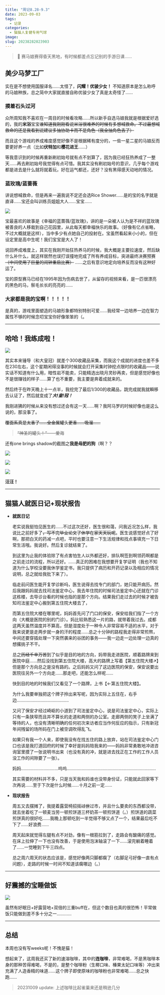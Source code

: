 ```yaml
---
title: "周记8.28-9.3"
date: 2023-09-03
tags:
  - 记录
categories:
  - 猫猫人复健专用气球
image:
slug: 20238282023903
---
```


>🏇 赛马娘赛得昏天黑地，有时候都差点忘记别的手游日课……

## 美少马梦工厂

实在是不想使用国服译名……太怪了，**闪耀！优骏少女！** 不知道原本是怎么称呼的马娘种族，总之简中大家就直接自称优骏少女了真是太奇怪了……

### 摸着石头过河

众所周知我不喜欢在一周目的时候看攻略……所以新手自选马娘我就是根据爱好选的，我的**米浴**宝宝~~谁知道我刚刚看说米浴很难养的时候有多想喊救命。不过最想喊救命的还是我看到说建议多抽协助卡而不是角色（我全抽角色去了）~~

而且这个游戏的养成难度感觉好像不是根据稀有度分的，一些一星二星的马娘反而要更好养一点（比如**伏特加**和**樱花进王**……）

等我意识到的时候再重新刷初始号就有点不划算了，因为我已经狂热养成了一整天……再去刷初始号我觉得有点可惜。我其实没有刷初始号的意识，几乎每个游戏都是进去是什么就将就着玩，好在运气都还，还好？没有黑得感天动地的情况。

### 蓝玫瑰/蓝蔷薇
讲说想喊救命，但是再来一遍我说不定还会选Rice Shower……是的宝的名字就是直译……宝还会叫训练员姐姐大人……宝宝……

![](https://cdn.jsdelivr.net/gh/AhtsiH/picture/%E7%B1%B3%E6%B5%B4%E5%AE%9D%E5%AE%9D.webp)

宝最喜欢的故事是《幸福的蓝蔷薇/蓝玫瑰》，讲的是一朵被人认为是不祥的蓝玫瑰被善良的人移栽到自己花园里，从此每天都幸福快乐的故事。（好像有亿点省略，不过大概就是这样），当中多少有点她自己的投射在。宝虽然看起来小小的，但在设定里是高中生呢！我们宝宝是大人了！

说回养成难度上，其实在我刚开始狂热养马的时候，我大概是主要拉速度，然后缺什么补什么，就这样居然也误打误撞地完成了所有养成目标，突进最终决赛预赛~~（中间使用了巨量的闹钟重启比赛）~~ 
……之后有意识地定向培养反而没有这种好运了。

宝的原型赛马已经在1995年因为伤病去世了，从留存的视频来看，是一匹很漂亮的黑色的马，鬃毛长长的亮亮的……

### 大家都是我的宝啊！！！！！

是真的，游戏里面塑造的马娘形象都特别特别可爱……我经常一边培养一边在智力属性不够的时候念叨宝宝你好像笨笨的（。

---

## 哈哈！我练成啦！

![](https://cdn.jsdelivr.net/gh/AhtsiH/picture/%E6%88%91%E7%BB%83%E6%88%90%E4%BA%86%EF%BC%81.webp)

其实本来锤导（和大皇冠）就差个300收藏品采集，而我这个成就的进度也差不多在230左右，这个星期闲得没事的时候就会打开采集时钟挖点限时的收藏品——说实话不知道有什么用，暗性岩不能卖，只能精选出晓月灵砂再卖，但是感觉好像也不是很赚钱的样子……算了也不重要，我主要是奔着成就来的。

然后终于在昨天晚上十一点半，我挖完了最后1/300的收藏品，跳完成就我就瞬移去认证了，然后就变成了***大!皇!冠！***

我刚进狒的时候从来没有想过还会有这一天……啊？我阿马罗的时候好像也是这么说的，那没事了。

~~覆面系真是太香了……全金属罐头更香……吸溜……~~ 

> ~~“神圣的罐头！“——爱海~~

还有one brings shadow的截图之**我是母肥的狗**（啊？？

![](https://cdn.jsdelivr.net/gh/AhtsiH/picture/2023-09-02_22-19-53-738_HoKkYoukusei%20-%20Dune.webp)

![](https://cdn.jsdelivr.net/gh/AhtsiH/picture/2023-09-02_22-26-16-659_HoKkYoukusei%20-%20Dune.webp)

![](https://cdn.jsdelivr.net/gh/AhtsiH/picture/2023-09-02_22-36-08-009_HoKkYoukusei%20-%20Dune.webp)

**汪汪！**

---

## 猫猫人就医日记+现状报告

- **就医日记**
    
    老实说我挺怕见医生的……不过这次还好，医生很和蔼，问我近况怎么样，我说比之前好多了~~，写不完毕业论文了休学在家天天玩呢~~。医生说感觉好点了好啊，那把白天的药减一点吧，平时也要注意一下生活规律和找点事填充一下日常生活哦。我说好。然后复诊就结束了。
    
    到这里为止我的体验除了有点害怕生人以外都还好，排队啊签到啊领药啊都是之前走过的流程，所以还好。……真正的困难在我想要开复学证明（我也不知道为什么学校没要我休学鉴定书，我只提供了病历和开药记录以及相应的情况说明，总之就给我批下来了）。
    
    临走前问医生能开复学诊断吗，医生说得去找专门的部门，她只能开病历。然后我跟妈妈就去找司法鉴定中心，我去年住院的时候司法鉴定中心还就在门诊这栋楼，去导诊台看的时候也指的是那个方向。结果我们走过去的时候才被告知司法鉴定中心搬到第五住院大楼去了，
    
    而第五住院大楼在哪里呢，妈妈首先问了门口的保安，保安给我们指了一个方向（大概是医院的别的门诊）。妈比较熟悉这一片的路，就带着我过去。成都这两天虽然温度并不算高，但是湿度处于一种令人非常容易不适的水平，对于我来说更是走两步就一身的汗的程度……总之十分钟的路程我走得非常煎熬，中间还要穿插处理一下突然袭来的谷团的事务——我一边走一边处理一边真的想撂挑子不干。
    
    总之~~历经千辛万苦~~到了似乎是目的地的方向，妈带我走进医院，顺着路牌来到医院中庭……然后没找到第五住院大楼，高大的路牌上写着【第五住院大楼↗】但是那个方向总之是没有路的。之后妈妈又问了这边医院的保安，保安说要出医院往另外一个方向走……那走吧，还能怎么样呢……
    
    快到目的地的时候我们又看见了一个路牌，上书【←第五住院大楼】。
    
    为什么我要单独把这个牌子拎出来写呢，因为实际上五住在，右手边……………………………………
    
    又问了保安才经过崎岖的小道到了司法鉴定中心，说是司法鉴定中心，实际上只有一条狭窄而且并不算长的走道和两侧的办公室。走廊两侧的凳子上坐满了等待的人，也没有清晰明确的任何初次来访者应当作何反应的指示，只有新冠年间残留的场所码在门上被空调吹得乱飞。
    
    如果只有我一个人来，即使我没有在找五住的路上放弃，站在司法鉴定中心门口也该是我打道回府的时候了幸好是妈妈陪我来的——妈妈非常勇敢地冲进咨询室里摸了一张说明书出来（也没有真的冲，就是进去找正在工作的工作人员没工作的间隙要了一张）。
    
    妈妈…………………………呜呜………………………………………………………………
    
    其实需要的材料并不多，只是当天我和妈谁也没带身份证，只能就此回家等下次再说……至于下次是什么时候……十月之前一定……
    
- **现状报告**
    
    周五又去摆摊了，我提着露营椅招摇~~过世~~过市，并且什么要卖的东西都没带，就去坐着吃了一顿麦当劳一顿煎饼道三杯奶茶一顿煎饼道（。）煎饼道的蔬菜煎饼真的很好吃……我晚上那顿吃到一半觉得不够又点了一个，结果最后吃不下了……好浪费……
    
    周天起床就觉得左腿有点不对劲，像有一根筋拉到了，走路会有酸痛的感觉。在床上拉伸了一下也没有改善，于是使用泡沫轴滚了一下……滚完躺着睡着了……一觉睡到下午三四点。
    
    总之周六周天的状态应该是，感觉好像两只脚都瘸了（右脚足弓好像一直有点问题），走路的时候一时间不知道该瘸哪边（。）
    

---

## 好震撼的宝睡做饭

![](https://cdn.jsdelivr.net/gh/AhtsiH/picture/e4d09e863f6a70ad996f1ced8d597f7d.png)

虽然有好眠日+好露营地+双倍的三重buff在，但这个数目也真的很恐怖！平常做饭只能做到差不多十分之一…………

---

## 总结

本周也没有写weeks呢！不愧是猫！

想起来了，这周我还买了新的速溶咖啡，其中的**连咖啡**，非常难喝，不是黑咖啡本身的那种苦得难喝，不是的，是整个咖啡粉（生椰口味、榛果太妃口味等）冲出来充满了人造香精的味道……这个牌子即使原味的咖啡粉也非常难喝……总之快跑……

> 20231009 update: 上述咖啡比起雀巢来还是稍逊几分